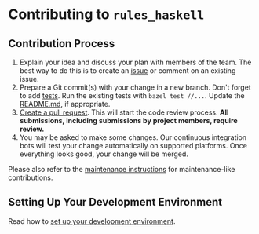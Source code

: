 # Contributing to `rules_haskell`

## Contribution Process

1. Explain your idea and discuss your plan with members of the team.
   The best way to do this is to create an [issue][issue-tracker] or
   comment on an existing issue.
2. Prepare a Git commit(s) with your change in a new branch. Don't
   forget to add [tests][tests]. Run the existing tests with
   `bazel test //...`. Update the [README.md](./README.md), if
   appropriate.
3. [Create a pull request](https://help.github.com/articles/creating-a-pull-request/).
   This will start the code review process. **All submissions, including
   submissions by project members, require review.**
4. You may be asked to make some changes. Our continuous integration
   bots will test your change automatically on supported platforms. Once
   everything looks good, your change will be merged.

Please also refer to the [maintenance instructions][maintenance] for
maintenance-like contributions.

[issue-tracker]: https://github.com/tweag/rules_haskell/issues
[tests]: https://github.com/tweag/rules_haskell/tree/master/tests
[maintenance]: ./MAINTAINERS.md

## Setting Up Your Development Environment

Read how to [set up your development environment](https://github.com/tweag/rules_haskell#for-rules_haskell-developers).
